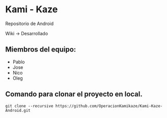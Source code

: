 # Kami - Kaze

Repositorio de Android

Wiki -> Desarrollado

## Miembros del equipo:

- Pablo
- Jose
- Nico
- Oleg

## Comando para clonar el proyecto en local.

``git clone --recursive https://github.com/OperacionKamikaze/Kami-Kaze-Android.git``
